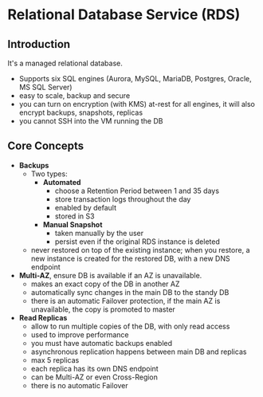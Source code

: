 # Relational Database Service (RDS) #

## Introduction ##

It's a managed relational database.

* Supports six SQL engines (Aurora, MySQL, MariaDB, Postgres, Oracle, MS SQL Server)
* easy to scale, backup and secure
* you can turn on encryption (with KMS) at-rest for all engines, it will also encrypt backups, snapshots, replicas
* you cannot SSH into the VM running the DB

## Core Concepts ##

* **Backups**
  * Two types:
    * **Automated**
      * choose a Retention Period between 1 and 35 days
      * store transaction logs throughout the day
      * enabled by default
      * stored in S3
    * **Manual Snapshot**
      * taken manually by the user
      * persist even if the original RDS instance is deleted
  * never restored on top of the existing instance; when you restore, a new instance is created for the restored DB, with a new DNS endpoint
* **Multi-AZ**, ensure DB is available if an AZ is unavailable.
  * makes an exact copy of the DB in another AZ
  * automatically sync changes in the main DB to the standy DB
  * there is an automatic Failover protection, if the main AZ is unavailable, the copy is promoted to master
* **Read Replicas**
  * allow to run multiple copies of the DB, with only read access
  * used to improve performance
  * you must have automatic backups enabled
  * asynchronous replication happens between main DB and replicas
  * max 5 replicas
  * each replica has its own DNS endpoint
  * can be Multi-AZ or even Cross-Region
  * there is no automatic Failover
